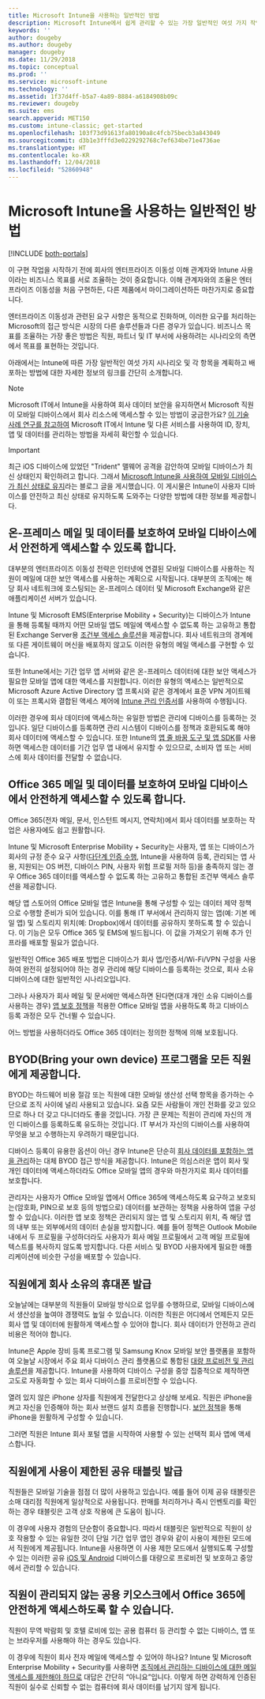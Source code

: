 ```yaml
---
title: Microsoft Intune을 사용하는 일반적인 방법
description: Microsoft Intune에서 쉽게 관리할 수 있는 가장 일반적인 여섯 가지 작업에 대해 알아봅니다.
keywords: ''
author: dougeby
ms.author: dougeby
manager: dougeby
ms.date: 11/29/2018
ms.topic: conceptual
ms.prod: ''
ms.service: microsoft-intune
ms.technology: ''
ms.assetid: 1f37d4ff-b5a7-4a89-8884-a6184908b09c
ms.reviewer: dougeby
ms.suite: ems
search.appverid: MET150
ms.custom: intune-classic; get-started
ms.openlocfilehash: 103f73d91613fa80190a8c4fcb75becb3a843049
ms.sourcegitcommit: d3b1e3fffd3e0229292768c7ef634be71e4736ae
ms.translationtype: HT
ms.contentlocale: ko-KR
ms.lasthandoff: 12/04/2018
ms.locfileid: "52860948"
---
```

# <a name="common-ways-to-use-microsoft-intune"></a>Microsoft Intune을 사용하는 일반적인 방법

[!INCLUDE [both-portals](./includes/note-for-both-portals.md)]

이 구현 작업을 시작하기 전에 회사의 엔터프라이즈 이동성 이해 관계자와 Intune 사용이라는 비즈니스 목표를 서로 조율하는 것이 중요합니다. 이해 관계자와의 조율은 엔터프라이즈 이동성을 처음 구현하든, 다른 제품에서 마이그레이션하든 마찬가지로 중요합니다.  

엔터프라이즈 이동성과 관련된 요구 사항은 동적으로 진화하며, 이러한 요구를 처리하는 Microsoft의 접근 방식은 시장의 다른 솔루션들과 다른 경우가 있습니다. 비즈니스 목표를 조율하는 가장 좋은 방법은 직원, 파트너 및 IT 부서에 사용하려는 시나리오의 측면에서 목표를 표현하는 것입니다.  

아래에서는 Intune에 따른 가장 일반적인 여섯 가지 시나리오 및 각 항목을 계획하고 배포하는 방법에 대한 자세한 정보의 링크를 간단히 소개합니다.

>[!NOTE]
>Microsoft IT에서 Intune을 사용하여 회사 데이터 보안을 유지하면서 Microsoft 직원이 모바일 디바이스에서 회사 리소스에 액세스할 수 있는 방법이 궁금한가요? [이 기술 사례 연구를 참고하여](https://www.microsoft.com/itshowcase/Article/Content/588) Microsoft IT에서 Intune 및 다른 서비스를 사용하여 ID, 장치, 앱 및 데이터를 관리하는 방법을 자세히 확인할 수 있습니다.  

>[!IMPORTANT]
>최근 iOS 디바이스에 있었던 "Trident" 맬웨어 공격을 감안하여 모바일 디바이스가 최신 상태인지 확인하려고 합니다. 그래서 [Microsoft Intune을 사용하여 모바일 디바이스가 최신 상태로 유지](https://blogs.technet.microsoft.com/enterprisemobility/2016/08/26/ensuring-mobile-devices-are-up-to-date-using-microsoft-intune/)라는 블로그 글을 게시했습니다. 이 게시물은 Intune이 사용자 디바이스를 안전하고 최신 상태로 유지하도록 도와주는 다양한 방법에 대한 정보를 제공합니다.

## <a name="protecting-your-on-premises-email-and-data-so-it-can-be-safely-accessed-by-mobile-devices"></a>온-프레미스 메일 및 데이터를 보호하여 모바일 디바이스에서 안전하게 액세스할 수 있도록 합니다.
대부분의 엔터프라이즈 이동성 전략은 인터넷에 연결된 모바일 디바이스를 사용하는 직원이 메일에 대한 보안 액세스를 사용하는 계획으로 시작됩니다. 대부분의 조직에는 해당 회사 네트워크에 호스팅되는 온-프레미스 데이터 및 Microsoft Exchange와 같은 애플리케이션 서버가 있습니다.


Intune 및 Microsoft EMS(Enterprise Mobility + Security)는 디바이스가 Intune을 통해 등록될 때까지 어떤 모바일 앱도 메일에 액세스할 수 없도록 하는 고유하고 통합된 Exchange Server용 [조건부 액세스 솔루션](conditional-access.md)을 제공합니다. 회사 네트워크의 경계에 또 다른 게이트웨이 머신을 배포하지 않고도 이러한 유형의 메일 액세스를 구현할 수 있습니다.

또한 Intune에서는 기간 업무 앱 서버와 같은 온-프레미스 데이터에 대한 보안 액세스가 필요한 모바일 앱에 대한 액세스를 지원합니다. 이러한 유형의 액세스는 일반적으로 Microsoft Azure Active Directory 앱 프록시와 같은 경계에서 표준 VPN 게이트웨이 또는 프록시와 결합된 액세스 제어에 [Intune 관리 인증서](certificates-configure.md)를 사용하여 수행됩니다. 

이러한 경우에 회사 데이터에 액세스하는 유일한 방법은 관리에 디바이스를 등록하는 것입니다. 일단 디바이스를 등록하면 관리 시스템이 디바이스를 정책과 호환되도록 해야 회사 데이터에 액세스할 수 있습니다. 또한 Intune의 [앱 줄 바꿈 도구 및 앱 SDK](apps-prepare-mobile-application-management.md)를 사용하면 액세스한 데이터를 기간 업무 앱 내에서 유지할 수 있으므로, 소비자 앱 또는 서비스에 회사 데이터를 전달할 수 없습니다.

<!-- Learn more about how to plan and deploy Intune to help secure on-premises email and data. -->


## <a name="protecting-your-office-365-email-and-data-so-it-can-be-safely-accessed-by-mobile-devices"></a>Office 365 메일 및 데이터를 보호하여 모바일 디바이스에서 안전하게 액세스할 수 있도록 합니다.
Office 365(전자 메일, 문서, 인스턴트 메시지, 연락처)에서 회사 데이터를 보호하는 작업은 사용자에도 쉽고 원활합니다.

Intune 및 Microsoft Enterprise Mobility + Security는 사용자, 앱 또는 디바이스가 회사의 규정 준수 요구 사항([다단계 인증 수행](multi-factor-authentication.md), Intune을 사용하여 등록, 관리되는 앱 사용, 지원되는 OS 버전, 디바이스 PIN, 사용자 위험 프로필 저하 등)을 충족하지 않는 경우 Office 365 데이터를 액세스할 수 없도록 하는 고유하고 통합된 조건부 액세스 솔루션을 제공합니다.


해당 앱 스토어의 Office 모바일 앱은 Intune을 통해 구성할 수 있는 데이터 제약 정책으로 수행할 준비가 되어 있습니다. 이를 통해 IT 부서에서 관리하지 않는 앱(예: 기본 메일 앱) 및 스토리지 위치(예: Dropbox)에서 데이터를 공유하지 못하도록 할 수 있습니다. 이 기능은 모두 Office 365 및 EMS에 빌드됩니다. 이 값을 가져오기 위해 추가 인프라를 배포할 필요가 없습니다.

일반적인 Office 365 배포 방법은 디바이스가 회사 앱/인증서/Wi-Fi/VPN 구성을 사용하여 완전히 설정되어야 하는 경우 관리에 해당 디바이스를 등록하는 것으로, 회사 소유 디바이스에 대한 일반적인 시나리오입니다.  


그러나 사용자가 회사 메일 및 문서에만 액세스하면 된다면(대개 개인 소유 디바이스를 사용하는 경우) [앱 보호 정책](app-protection-policies.md)을 적용한 Office 모바일 앱을 사용하도록 하고 디바이스 등록 과정은 모두 건너뛸 수 있습니다.  



어느 방법을 사용하더라도 Office 365 데이터는 정의한 정책에 의해 보호됩니다.

<!-- Learn more about how to plan and deploy Intune to help secure Office 365 email and data. -->


## <a name="offer-a-bring-your-own-device-program-to-all-employees"></a>BYOD(Bring your own device) 프로그램을 모든 직원에게 제공합니다.
BYOD는 하드웨어 비용 절감 또는 직원에 대한 모바일 생산성 선택 항목을 증가하는 수단으로 조직 사이에 널리 사용되고 있습니다. 요즘 모든 사람들이 개인 전화를 갖고 있으므로 하나 더 갖고 다니더라도 좋을 것입니다. 가장 큰 문제는 직원이 관리에 자신의 개인 디바이스를 등록하도록 유도하는 것입니다. IT 부서가 자신의 디바이스를 사용하여 무엇을 보고 수행하는지 우려하기 때문입니다.  

디바이스 등록이 유용한 옵션이 아닌 경우 Intune은 단순히 [회사 데이터를 포함하는 앱을 관리](app-protection-policies.md)하는 대체 BYOD 접근 방식을 제공합니다. Intune은 의심스러운 앱이 회사 및 개인 데이터에 액세스하더라도 Office 모바일 앱의 경우와 마찬가지로 회사 데이터를 보호합니다.  

관리자는 사용자가 Office 모바일 앱에서 Office 365에 액세스하도록 요구하고 보호되는(암호화, PIN으로 보호 등의 방법으로) 데이터를 보관하는 정책을 사용하여 앱을 구성할 수 있습니다. 이러한 앱 보호 정책은 관리되지 않는 앱 및 스토리지 위치, 즉 해당 앱의 내부 또는 외부에서의 데이터 손실을 방지합니다. 예를 들어 정책은 Outlook Mobile 내에서 두 프로필을 구성하더라도 사용자가 회사 메일 프로필에서 고객 메일 프로필에 텍스트를 복사하지 않도록 방지합니다. 다른 서비스 및 BYOD 사용자에게 필요한 애플리케이션에 비슷한 구성을 배포할 수 있습니다.

<!-- Learn more about how to plan and deploy Intune to support BYOD.-->

## <a name="issue-corporate-owned-phones-to-your-employees"></a>직원에게 회사 소유의 휴대폰 발급
오늘날에는 대부분의 직원들이 모바일 방식으로 업무를 수행하므로, 모바일 디바이스에서 생산성을 높여야 경쟁력도 높일 수 있습니다. 이러한 직원은 어디에서 언제든지 모든 회사 앱 및 데이터에 원활하게 액세스할 수 있어야 합니다. 회사 데이터가 안전하고 관리 비용은 적어야 합니다.  

Intune은 Apple 장비 등록 프로그램 및 Samsung Knox 모바일 보안 플랫폼을 포함하여 오늘날 시장에서 주요 회사 디바이스 관리 플랫폼으로 통합된 [대량 프로비전 및 관리 솔루션](device-enrollment.md)을 제공합니다. Intune을 사용하여 디바이스 구성을 중앙 집중적으로 제작하면 고도로 자동화할 수 있는 회사 디바이스를 프로비전할 수 있습니다.  

열려 있지 않은 iPhone 상자를 직원에게 전달한다고 상상해 보세요. 직원은 iPhone을 켜고 자신을 인증해야 하는 회사 브랜드 설치 흐름을 진행합니다. [보안 정책](device-profiles.md)을 통해 iPhone을 원활하게 구성할 수 있습니다.

그러면 직원은 Intune 회사 포털 앱을 시작하여 사용할 수 있는 선택적 회사 앱에 액세스합니다.

<!-- Learn more about how to plan and deploy Intune to support corporate owned devices. -->

## <a name="issue-limited-use-shared-tablets-to-your-employees"></a>직원에게 사용이 제한된 공유 태블릿 발급
직원들은 모바일 기술을 점점 더 많이 사용하고 있습니다. 예를 들어 이제 공유 태블릿은 소매 대리점 직원에게 일상적으로 사용됩니다.  판매를 처리하거나 즉시 인벤토리를 확인하는 경우 태블릿은 고객 상호 작용에 큰 도움이 됩니다.

이 경우에 사용자 경험의 단순함이 중요합니다. 따라서 태블릿은 일반적으로 직원이 상호 작용할 수 있는 유일한 것이 단일 기간 업무 앱인 경우와 같이 사용이 제한된 모드에서 직원에게 제공됩니다. Intune을 사용하면 이 사용 제한 모드에서 실행되도록 구성할 수 있는 이러한 공유 [iOS 및 Android](device-profiles.md) 디바이스를 대량으로 프로비전 및 보호하고 중앙에서 관리할 수 있습니다.

<!-- Learn more about how to plan and deploy Intune to support shared tablets. -->

## <a name="enable-your-employees-to-securely-access-office-365-from-an-unmanaged-public-kiosk"></a>직원이 관리되지 않는 공용 키오스크에서 Office 365에 안전하게 액세스하도록 할 수 있습니다.
직원이 무역 박람회 및 호텔 로비에 있는 공용 컴퓨터 등 관리할 수 없는 디바이스, 앱 또는 브라우저를 사용해야 하는 경우도 있습니다.

이 경우에 직원이 회사 전자 메일에 액세스할 수 있어야 하나요? Intune 및 Microsoft Enterprise Mobility + Security를 사용하면 [조직에서 관리하는 디바이스에 대한 메일 액세스를 제한해야 하므로](conditional-access.md) 대답은 간단히 “아니요”입니다. 이렇게 하면 강력하게 인증된 직원이 실수로 신뢰할 수 없는 컴퓨터에 회사 데이터를 남기지 않게 됩니다.
